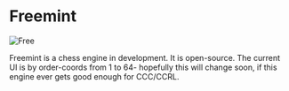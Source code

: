 # Freemint
![Free](https://user-images.githubusercontent.com/69566231/105227982-da9c0c00-5b16-11eb-9236-f07f9532f248.png)



Freemint is a chess engine in development. It is open-source. The current UI is by order-coords from 1 to 64- hopefully this will change soon, if this engine ever gets good enough for CCC/CCRL.
